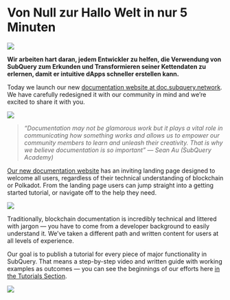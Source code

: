 # Von Null zur Hallo Welt in nur 5 Minuten

![](https://miro.medium.com/max/1400/1*g51P_PPoseNqEfCBgvpXXA.png)

**Wir arbeiten hart daran, jedem Entwickler zu helfen, die Verwendung von SubQuery zum Erkunden und Transformieren seiner Kettendaten zu erlernen, damit er intuitive dApps schneller erstellen kann.**

Today we launch our new [documentation website at doc.subquery.network](https://doc.subquery.network/). We have carefully redesigned it with our community in mind and we’re excited to share it with you.

![](https://miro.medium.com/max/1200/1*snyFSjyQ9q116bmIcaVfsQ.gif)

> _“_Documentation may not be glamorous work but it plays a vital role in communicating how something works and allows us to empower our community members to learn and unleash their creativity. That is why we believe documentation is so important_” — Sean Au (SubQuery Academy)_

[Our new documentation website](https://doc.subquery.network/) has an inviting landing page designed to welcome all users, regardless of their technical understanding of blockchain or Polkadot. From the landing page users can jump straight into a getting started tutorial, or navigate off to the help they need.


![](https://miro.medium.com/max/1400/1*obZau98aya3Ohtc43DAuEw.png)

Traditionally, blockchain documentation is incredibly technical and littered with jargon — you have to come from a developer background to easily understand it. We’ve taken a different path and written content for users at all levels of experience.

Our goal is to publish a tutorial for every piece of major functionality in SubQuery. That means a step-by-step video and written guide with working examples as outcomes — you can see the beginnings of our efforts here [in the Tutorials Section](https://doc.subquery.network/tutorials_examples/howto.html).

![](https://miro.medium.com/max/1200/1*nxy4aDTaQ0EMGudm0QW09g.gif)